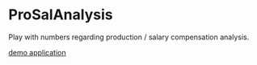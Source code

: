 # ProSalAnalysis

Play with numbers regarding production / salary compensation analysis.

[demo application](https://jjrasche.github.io/proSalAnalysis/dist/proSalAnalysis/index.html)
